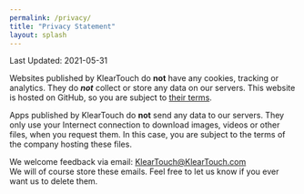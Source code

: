 ```yaml
---
permalink: /privacy/
title: "Privacy Statement"
layout: splash
---
```


Last Updated: 2021-05-31

Websites published by KlearTouch do **not** have any cookies, tracking or analytics. They do ***not*** collect or store any data on our servers.
This website is hosted on GitHub, so you are subject to [their terms](https://docs.github.com/en/github/site-policy/github-privacy-statement).

Apps published by KlearTouch do **not** send any data to our servers.
They only use your Internect connection to download images, videos or other files, when you request them. In this case, you are subject to the terms of the company hosting these files.

We welcome feedback via email: [KlearTouch@KlearTouch.com](mailto:KlearTouch@KlearTouch.com)\
We will of course store these emails. Feel free to let us know if you ever want us to delete them.